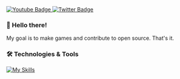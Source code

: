 <div id="badges">
  <a href="https://www.youtube.com/channel/UCA_lDkQreX-lH7lpuAI6eRg">
    <img src="https://img.shields.io/badge/YouTube-red?style=for-the-badge&logo=youtube&logoColor=white" alt="Youtube Badge"/>
  </a>
  <a href="https://twitter.com/lostptr">
    <img src="https://img.shields.io/badge/Twitter-blue?style=for-the-badge&logo=twitter&logoColor=white" alt="Twitter Badge"/>
  </a>
</div>

### 👋 Hello there!
My goal is to make games and contribute to open source. That's it.

### 🛠 Technologies & Tools

[![My Skills](https://skillicons.dev/icons?i=cs,ts,react,godot,rust,zig,neovim&theme=dark)](https://skillicons.dev)
